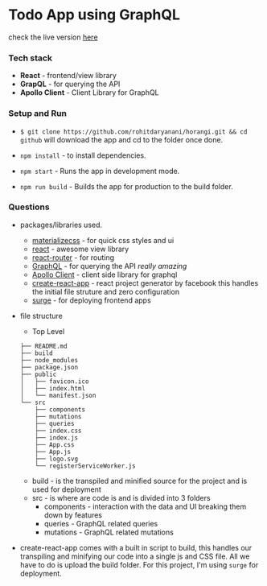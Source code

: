 # Todo App using GraphQL

check the live version [here](http://rohit-horangi.surge.sh/)

### Tech stack

- **React** - frontend/view library
- **GrapQL** - for querying the API
- **Apollo Client** - Client Library for GraphQL

### Setup and Run

- `$ git clone https://github.com/rohitdaryanani/horangi.git && cd github` will download the app and cd to the folder once done.

- `npm install` - to install dependencies.
- `npm start` - Runs the app in development mode.
- `npm run build` - Builds the app for production to the build folder.

### Questions

- packages/libraries used.

  - [materializecss](https://materializecss.com//) - for quick css styles and ui
  - [react](https://facebook.github.io/react/) - awesome view library
  - [react-router](https://github.com/ReactTraining/react-router) - for routing
  - [GraphQL](https://graphql.org/) - for querying the API *really amazing*
  - [Apollo Client](https://graphql.org/) - client side library for graphql 
  - [create-react-app](https://github.com/facebookincubator/create-react-app) - react project generator by facebook this handles the initial file struture and zero configuration
  - [surge](https://surge.sh/) - for deploying frontend apps

- file structure

  - Top Level

  ```
  ├── README.md
  ├── build
  ├── node_modules
  ├── package.json
  ├── public
  │   ├── favicon.ico
  │   ├── index.html
  │   └── manifest.json
  └── src
      ├── components
      ├── mutations
      ├── queries
      ├── index.css
      ├── index.js
      ├── App.css
      ├── App.js
      ├── logo.svg
      └── registerServiceWorker.js
  ```

  - build - is the transpiled and minified source for the project and is used for deployment
  - src - is where are code is and is divided into 3 folders
    - components - interaction with the data and UI breaking them down by features
    - queries - GraphQL related queries
    - mutations - GraphQL related mutations

- create-react-app comes with a built in script to build, this handles our transpiling and minifying our code into a single js and CSS file. All we have to do is upload the build folder.
  For this project, I'm using `surge` for deployment.